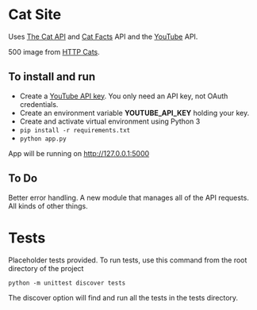 # Cat Site

Uses [The Cat API](http://thecatapi.com/) and [Cat Facts](https://catfact.ninja/#!/Cat_Facts/fact) API and the [YouTube](https://developers.google.com/youtube/v3/quickstart/python) API.

500 image from [HTTP Cats](https://http.cat/).

## To install and run

* Create a [YouTube API key](https://developers.google.com/youtube/registering_an_application). You only need an API key, not OAuth credentials.  
* Create an environment variable **YOUTUBE_API_KEY** holding your key.
* Create and activate virtual environment using Python 3
* `pip install -r requirements.txt`
* `python app.py`

App will be running on http://127.0.0.1:5000

## To Do

Better error handling. A new module that manages all of the API requests. All kinds of other things.

# Tests 

Placeholder tests provided. To run tests, use this command from the root directory of the project

`python -m unittest discover tests`

The discover option will find and run all the tests in the tests directory. 